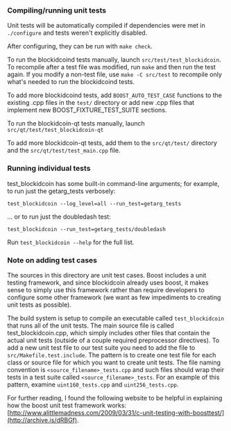 ### Compiling/running unit tests

Unit tests will be automatically compiled if dependencies were met in `./configure`
and tests weren't explicitly disabled.

After configuring, they can be run with `make check`.

To run the blockidcoind tests manually, launch `src/test/test_blockidcoin`. To recompile
after a test file was modified, run `make` and then run the test again. If you
modify a non-test file, use `make -C src/test` to recompile only what's needed
to run the blockidcoind tests.

To add more blockidcoind tests, add `BOOST_AUTO_TEST_CASE` functions to the existing
.cpp files in the `test/` directory or add new .cpp files that
implement new BOOST_FIXTURE_TEST_SUITE sections.

To run the blockidcoin-qt tests manually, launch `src/qt/test/test_blockidcoin-qt`

To add more blockidcoin-qt tests, add them to the `src/qt/test/` directory and
the `src/qt/test/test_main.cpp` file.

### Running individual tests

test_blockidcoin has some built-in command-line arguments; for
example, to run just the getarg_tests verbosely:

    test_blockidcoin --log_level=all --run_test=getarg_tests

... or to run just the doubledash test:

    test_blockidcoin --run_test=getarg_tests/doubledash

Run `test_blockidcoin --help` for the full list.

### Note on adding test cases

The sources in this directory are unit test cases.  Boost includes a
unit testing framework, and since blockidcoin already uses boost, it makes
sense to simply use this framework rather than require developers to
configure some other framework (we want as few impediments to creating
unit tests as possible).

The build system is setup to compile an executable called `test_blockidcoin`
that runs all of the unit tests.  The main source file is called
test_blockidcoin.cpp, which simply includes other files that contain the
actual unit tests (outside of a couple required preprocessor
directives). To add a new unit test file to our test suite you need
to add the file to `src/Makefile.test.include`. The pattern is to
create one test file for each class or source file for which you want
to create unit tests.  The file naming convention is
`<source_filename>_tests.cpp` and such files should wrap their tests
in a test suite called `<source_filename>_tests`.  For an example of
this pattern, examine `uint160_tests.cpp` and `uint256_tests.cpp`.

For further reading, I found the following website to be helpful in
explaining how the boost unit test framework works:
[http://www.alittlemadness.com/2009/03/31/c-unit-testing-with-boosttest/](http://archive.is/dRBGf).
